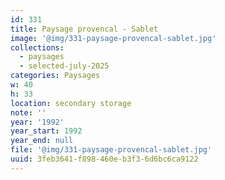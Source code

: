 ```yaml
---
id: 331
title: Paysage provencal - Sablet
image: '@img/331-paysage-provencal-sablet.jpg'
collections:
  - paysages
  - selected-july-2025
categories: Paysages
w: 40
h: 33
location: secondary storage
note: ''
year: '1992'
year_start: 1992
year_end: null
file: '@img/331-paysage-provencal-sablet.jpg'
uuid: 3feb3641-f898-460e-b3f3-6d6bc6ca9122
---
```


